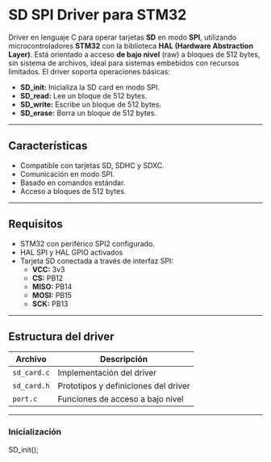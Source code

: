 # SD SPI Driver para STM32

Driver en lenguaje C para operar tarjetas **SD** en modo **SPI**, utilizando microcontroladores **STM32** con la biblioteca **HAL (Hardware Abstraction Layer)**.
Está orientado a acceso **de bajo nivel** (raw) a bloques de 512 bytes, sin sistema de archivos, ideal para sistemas embebidos con recursos limitados.
El driver soporta operaciones básicas:
  - **SD_init:** Inicializa la SD card en modo SPI.
  - **SD_read:** Lee un bloque de 512 bytes.
  - **SD_write:** Escribe un bloque de 512 bytes.
  - **SD_erase:** Borra un bloque de 512 bytes.

---

## Características

- Compatible con tarjetas SD, SDHC y SDXC.
- Comunicación en modo SPI.
- Basado en comandos estándar.
- Acceso a bloques de 512 bytes.

---

## Requisitos

- STM32 con periférico SPI2 configurado.
- HAL SPI y HAL GPIO activados
- Tarjeta SD conectada a través de interfaz SPI:
	- **VCC:** 3v3
	- **CS:** PB12
	- **MISO:** PB14
	- **MOSI:** PB15
	- **SCK:** PB13
	
---

## Estructura del driver

| Archivo           | Descripción                                      |
|-------------------|--------------------------------------------------|
| `sd_card.c`       | Implementación del driver                        |
| `sd_card.h`       | Prototipos y definiciones del driver             |
| `port.c`          | Funciones de acceso a bajo nivel                 |

---

### Inicialización

SD_init();
